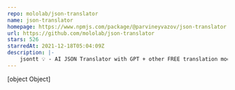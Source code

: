 ```yaml
---
repo: mololab/json-translator
name: json-translator
homepage: https://www.npmjs.com/package/@parvineyvazov/json-translator
url: https://github.com/mololab/json-translator
stars: 526
starredAt: 2021-12-18T05:04:09Z
description: |-
    jsontt 💡 - AI JSON Translator with GPT + other FREE translation modules to translate your json/yaml files into other languages ✅ Check Readme ✌ Supports GPT / DeepL / Google / Bing / Libre / Argos
---
```


[object Object]
